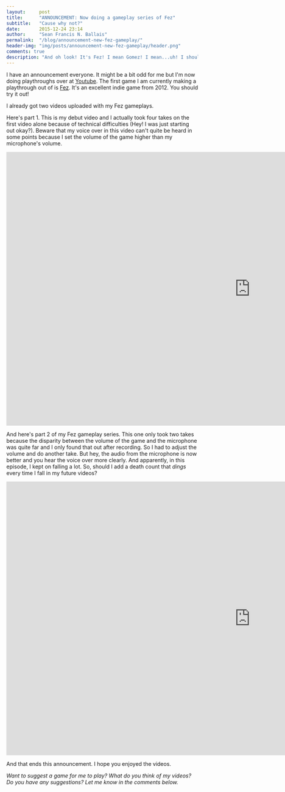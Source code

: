 ```yaml
---
layout:     post
title:      "ANNOUNCEMENT: Now doing a gameplay series of Fez"
subtitle:   "Cause why not?"
date:       2015-12-24 23:14
author:     "Sean Francis N. Ballais"
permalink:  "/blog/announcement-new-fez-gameplay/"
header-img: "img/posts/announcement-new-fez-gameplay/header.png"
comments: true
description: "And oh look! It's Fez! I mean Gomez! I mean...uh! I should go back and play Fez now (or code)."
---
```


I have an announcement everyone. It might be a bit odd for me but I'm now doing playthroughs over at [Youtube](https://www.youtube.com/channel/UCd8ldjuQgAOIo4uX632IHUA). The first game I am currently making a playthrough out of is [Fez](http://fezgame.com). It's an excellent indie game from 2012. You should try it out!

I already got two videos uploaded with my Fez gameplays.

Here's part 1. This is my debut video and I actually took four takes on the first video alone because of technical difficulties (Hey! I was just starting out okay?). Beware that my voice over in this video can't quite be heard in some points because I set the volume of the game higher than my microphone's volume.

<iframe width="1280" height="720" src="https://www.youtube.com/embed/9IbwHnHTMn0" frameborder="0" allowfullscreen></iframe>

And here's part 2 of my Fez gameplay series. This one only took two takes because the disparity between the volume of the game and the microphone was quite far and I only found that out after recording. So I had to adjust the volume and do another take. But hey, the audio from the microphone is now better and you hear the voice over more clearly. And apparently, in this episode, I kept on falling a lot. So, should I add a death count that *dings* every time I fall in my future videos?

<iframe width="1280" height="720" src="https://www.youtube.com/embed/4KIoSCnHY7M" frameborder="0" allowfullscreen></iframe>

And that ends this announcement. I hope you enjoyed the videos.

*Want to suggest a game for me to play? What do you think of my videos? Do you have any suggestions? Let me know in the comments below.*
